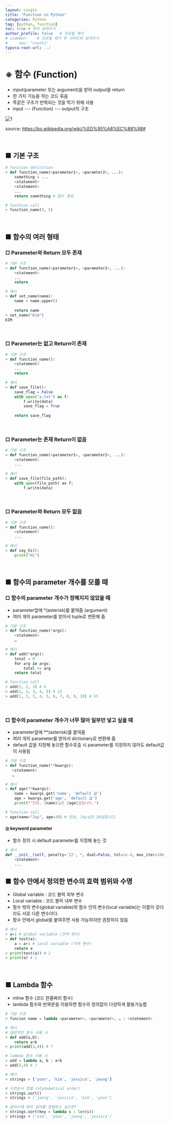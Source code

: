 ```yaml
---
layout: single
title: "Function in Python"
categories: Python
tag: [python, function]
toc: true # 목차 보여주기
author_profile: false   # 프로필 제거
# sidebar:    # 프로필 제거 후 사이드바 보여주기
#     nav: "counts"
typora-root-url: ../
---
```


# ※ 함수 (Function)
- input(parameter 또는 argument)을 받아 output을 return
- 한 가지 기능을 하는 코드 묶음
- 똑같은 구조가 반복되는 것을 막기 위해 사용
- input --- (Function) --- output의 구조

![1]({{site.url}}/images/python/2024-05-12-python-function/1.png)

source: <https://ko.wikipedia.org/wiki/%ED%95%A8%EC%88%98#>

<br>

## ■ 기본 구조

```py
# function definition
> def function_name(<parameter1>, <paramter2>, ...):
    something = ...
    <statement>
    <statement>
    ...
    return something # 함수 종료

# fucntion call
> function_name(3, 5)
```

<br>

## ■ 함수의 여러 형태

### □ Parameter와 Return 모두 존재

```py
# 기본 구조
> def function_name(<parameter1>, <parameter2>, ...):
    <statement>
    ...
    return
```

```py
# 예시
> def set_name(name):
    name = name.upper()
    
    return name
> set_name("Kim")
KIM
```

<br>

### □ Parameter는 없고 Return이 존재

```py
# 기본 구조
> def function_name():
    <statement>
    ...
    return
```

```py
# 예시
> def save_file():
    save_flag = False
    with open("a.txt") as f:
        f.write(data)
        save_flag = True
    
    return save_flag
```

<br>

### □ Parameter는 존재 Return이 없음

```py
# 기본 구조
> def function_name(<parameter1>, <parameter2>, ...):
    <statement>
    ...
```

```py
# 예시
> def save_file(file_path):
    with open(file_path) as f:
        f.write(data)
```

<br>

### □ Parameter와 Return 모두 없음

```py
# 기본 구조
> def function_name():
    <statement>
    ...
```

```py
# 예시
> def say_hi():
    print("Hi")
```

<br>

## ■ 함수의 parameter 개수를 모를 때
### □ 함수의 parameter 개수가 정해지지 않았을 때
- parameter앞에 *(asterisk)를 붙여줌 (argument)
- 여러 개의 parameter를 받아서 tuple로 변환해 줌

```py
# 기본 구조
> def function_name(*args):
    <statement>
    …
```

```py
# 예시
> def add(*args):
    total = 0
    for arg in args:
        total += arg
    return total

# function call
> add(1, 2, 3) # 6
> add(1, 2, 3, 4, 5) # 15
> add(1, 2, 3, 4, 5, 6, 7, 8, 9, 10) # 55
```

<br>

### □ 함수의 parameter 개수가 너무 많아 일부만 넣고 싶을 때
- parameter앞에 **(asterisk)를 붙여줌
- 여러 개의 parameter를 받아서 dictionary로 변환해 줌
- default 값을 지정해 놓으면 함수호출 시 parameter를 지정하지 않아도 default값이 사용됨

 ```py
# 기본 구조
> def function_name(**kwargs):
    <statement>
    …
```

```py
# 예시
> def age(**kwargs):
    name = kwargs.get('name', 'default 값')
    age = kwargs.get('age', 'default 값')
    print(f"안녕, {name}님은 {age}살입니다.")

# function call
> age(name="Jay", age=30) # 안녕, Jay님은 30살입니다.
```

#### **◎ keyword parameter**
- 함수 정의 시 default parameter를 지정해 놓는 것

```py
# 예시
def __init__(self, penalty='12', *, dual=False, tol=1e-4, max_iter=100, ...):
    <statement>
    ...
```

## ■ 함수 안에서 정의한 변수의 효력 범위와 수명
- Global variable : 코드 블럭 외부 변수 
- Local variable : 코드 블럭 내부 변수
- 함수 밖의 변수(global variable)와 함수 안의 변수(local variable)는 이름이 갖더라도 서로 다른 변수이다.
- 함수 안에서 global을 붙여주면 사용 가능하지만 권장하지 않음

```py
# 예시
> a=1 # global variable (전역 변수)
> def test(a):
    a = a+1 # local variable (지역 변수)
    return a
> print(test(a)) # 2
> print(a) # 1
```

<br>

## ■ Lambda 함수
- inline 함수 (코드 한줄짜리 함수)
- lambda 함수와 반복문을 이용하면 함수의 정의없이 다양하게 활용가능함

```py
# 기본 구조
> funcion name = lambda <parameter>, <parameter>, … : <statement>
```

```py
# 예시
# 일반적인 함수 사용 시
> def add(a,b):
    return a+b
> print(add(3,4)) # 7

# lambda 함수 사용 시
> add = lambda a, b : a+b
> add(3,4) # 7
```

```py
# 예시
> strings = ['yoon', 'kim', 'jessica', 'jeong']

# 사전순서 정렬 (alphabetical order)
> strings.sort()
> strings # ['jeong', 'jessica', 'kim', 'yoon']

# 글자수에 따라 길이를 정렬하고 싶으면?
> strings.sort(key = lambda s : len(s))
> strings # ['kim', 'yoon', 'jeong', 'jessica']
```